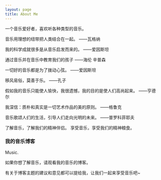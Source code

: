 ```yaml
---
layout: page
title: About Me 
---
```


一个音乐爱好者，喜欢听各种类型的音乐。
<p>
音乐用理想的纽带把人类结合在一起。 ——瓦格纳
<p>  
我的科学成就很多是从音乐启发而来的。 ——爱因斯坦
<p>  
通过音乐并在音乐中教育我们的孩子 ——海伦 辛普森
<p>
一切好的音乐都是为了拨动心弦。 ——爱因斯坦
<p>
移风易俗，莫善于乐。 ——孔子
<p>
假如我的音乐只能使人愉快，我很遗憾，我的目的是使人们高尚起来。 ——亨德尔
<p>  
我深信：质朴和真实是一切艺术作品的美的原则。 ——格鲁克
<p>  
音乐歌颂人们的生活，引导人们走向光明的未来。 ——普罗科菲耶夫
<p>
了解音乐，了解我们的精神伴侣。
享受音乐，享受我们的精神粮食。
<p>

<h3> 我的音乐博客 </h3>  

<p>

Music.

<p>

如果你想了解音乐，请观看我的音乐的博客。

<p>

有关于博客主题的建议和意见都可以提给我，让我们一起来享受音乐吧~ 

<p> 


